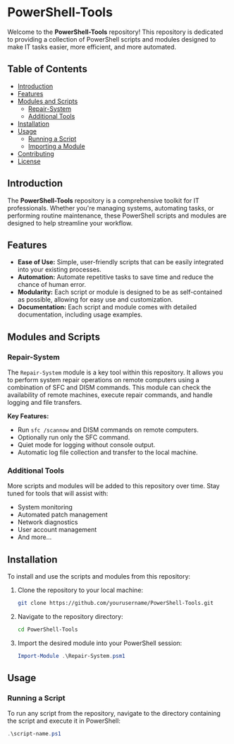 # PowerShell-Tools

Welcome to the **PowerShell-Tools** repository! This repository is dedicated to providing a collection of PowerShell scripts and modules designed to make IT tasks easier, more efficient, and more automated.

## Table of Contents

- [Introduction](#introduction)
- [Features](#features)
- [Modules and Scripts](#modules-and-scripts)
  - [Repair-System](#repair-system)
  - [Additional Tools](#additional-tools)
- [Installation](#installation)
- [Usage](#usage)
  - [Running a Script](#running-a-script)
  - [Importing a Module](#importing-a-module)
- [Contributing](#contributing)
- [License](#license)

## Introduction

The **PowerShell-Tools** repository is a comprehensive toolkit for IT professionals. Whether you're managing systems, automating tasks, or performing routine maintenance, these PowerShell scripts and modules are designed to help streamline your workflow.

## Features

- **Ease of Use:** Simple, user-friendly scripts that can be easily integrated into your existing processes.
- **Automation:** Automate repetitive tasks to save time and reduce the chance of human error.
- **Modularity:** Each script or module is designed to be as self-contained as possible, allowing for easy use and customization.
- **Documentation:** Each script and module comes with detailed documentation, including usage examples.

## Modules and Scripts

### Repair-System

The `Repair-System` module is a key tool within this repository. It allows you to perform system repair operations on remote computers using a combination of SFC and DISM commands. This module can check the availability of remote machines, execute repair commands, and handle logging and file transfers.

**Key Features:**
- Run `sfc /scannow` and DISM commands on remote computers.
- Optionally run only the SFC command.
- Quiet mode for logging without console output.
- Automatic log file collection and transfer to the local machine.

### Additional Tools

More scripts and modules will be added to this repository over time. Stay tuned for tools that will assist with:

- System monitoring
- Automated patch management
- Network diagnostics
- User account management
- And more...

## Installation

To install and use the scripts and modules from this repository:

1. Clone the repository to your local machine:

    ```bash
    git clone https://github.com/yourusername/PowerShell-Tools.git
    ```

2. Navigate to the repository directory:

    ```bash
    cd PowerShell-Tools
    ```

3. Import the desired module into your PowerShell session:

    ```powershell
    Import-Module .\Repair-System.psm1
    ```

## Usage

### Running a Script

To run any script from the repository, navigate to the directory containing the script and execute it in PowerShell:

```powershell
.\script-name.ps1
